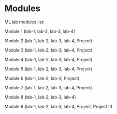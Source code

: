 # Modules
ML lab modules list:

Module 1
(lab-1,
lab-2,
lab-3,
lab-4)

Module 2
(lab-1,
lab-2,
lab-3,
lab-4,
Project)

Module 3
(lab-1,
lab-2,
lab-3,
lab-4,
Project)

Module 4
(lab-1,
lab-2,
lab-3,
lab-4,
Project)

Module 5
(lab-1,
lab-2,
lab-3,
lab-4,
Project)

Module 6
(lab-1,
lab-2,
lab-3,
Project)

Module 7
(lab-1,
lab-2,
lab-3,
lab-4,
Project)

Module 8
(lab-1,
lab-2,
lab-3,
lab-4)

Module 9
(lab-1,
lab-2,
lab-3,
lab-4,
Project,
Project II)
